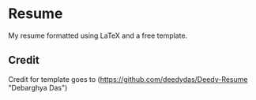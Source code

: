 # Resume
My resume formatted using LaTeX and a free template. 

## Credit
Credit for template goes to (https://github.com/deedydas/Deedy-Resume "Debarghya Das")
